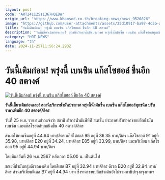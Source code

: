 ```yaml
---
layout: post
code: "ART24112511367HQEDW"
origin_url: "https://www.khaosod.co.th/breaking-news/news_9520826"
image: "https://github.com/user-attachments/assets/25d10917-ba97-4c5b-a16f-e4311e3d017e"
title: "วันนี้เติมก่อน! พรุ่งนี้ เบนซิน แก๊สโซฮอล์ ขึ้นอีก 40 สตางค์"
description: "วันนี้เลี้ยวเติมก่อนเลย! สถานีบริการน้ำมันประกาศ พรุ่งนี้น้ำมันขึ้น เบนซิน แก๊สโซฮอล์ทุกชนิด ปรับราคาเพิ่มอีก 40 สตางค์/ลิตร"
category: "HOT_NEWS"
language: "th"
date: 2024-11-25T11:56:24.293Z
---
```


# วันนี้เติมก่อน! พรุ่งนี้ เบนซิน แก๊สโซฮอล์ ขึ้นอีก 40 สตางค์

[![วันนี้เติมก่อน! พรุ่งนี้ เบนซิน แก๊สโซฮอล์ ขึ้นอีก 40 สตางค์](https://www.khaosod.co.th/wpapp/uploads/2024/11/ptt-2.jpg "วันนี้เติมก่อน! พรุ่งนี้ เบนซิน แก๊สโซฮอล์ ขึ้นอีก 40 สตางค์")](https://www.khaosod.co.th/wpapp/uploads/2024/11/ptt-2.jpg)

**วันนี้เลี้ยวเติมก่อนเลย! สถานีบริการน้ำมันประกาศ พรุ่งนี้น้ำมันขึ้น เบนซิน แก๊สโซฮอล์ทุกชนิด ปรับราคาเพิ่มอีก 40 สตางค์/ลิตร**

วันที่ 25 พ.ย. รายงานข่าวแจ้งว่า สถานีบริการน้ำมันพีทีที สเตชั่น ประกาศปรับราคาขายปลีกน้ำมันเบนซิน และแก๊สโซฮอล์ทุกชนิดขึ้น 40 สตางค์/ลิตร

ส่งผลให้เบนซินอยู่ที่ 44.64 บาท/ลิตร แก๊สโซฮอล์ 95 อยู่ที่ 36.35 บาท/ลิตร แก๊สโซฮอล์ 91 อยู่ที่ 35.98, บาท/ลิตร E20 อยู่ที่ 34.24, บาท/ลิตร E85 อยู่ที่ 33.99, บาท/ลิตร และพรีเมี่ยม แก๊สโซฮอล์ 95 อยู่ที่ 44.94 บาท/ลิตร

โดยมีผลวันที่ 26 พ.ย.2567 หลังเวลา 05.00 น. เป็นต้นไป

ขณะที่น้ำมันกลุ่มดีเซลคงเดิม โดยดีเซล B7 อยู่ที่ 32.94 บาท/ลิตร ดีเซล B20 อยู่ที่ 32.94 บาท/ลิตร ส่วนพรีเมี่ยมดีเซล B7 อยู่ที่ 44.94 บาท ซึ่งราคาขายปลีกข้างต้นยังไม่รวมภาษีบำรุงกรุงเทพฯ